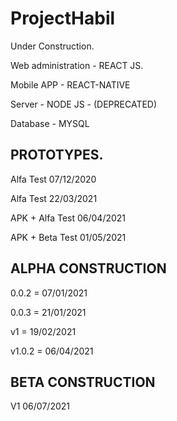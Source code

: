 # ProjectHabil
Under Construction.

<p>Web administration - REACT JS.</p>
<p>Mobile APP - REACT-NATIVE</p>
<p>Server - NODE JS - (DEPRECATED)</p>
<p>Database - MYSQL</p>


## PROTOTYPES.
<p>Alfa Test 07/12/2020</p>
<p>Alfa Test 22/03/2021</p>
<p>APK + Alfa Test 06/04/2021</p>
<p>APK + Beta Test 01/05/2021</P>

## ALPHA CONSTRUCTION
<p>0.0.2 = 07/01/2021</p>
<p>0.0.3 = 21/01/2021</p>
<p>v1 = 19/02/2021</p>
<p>v1.0.2 = 06/04/2021</p>

## BETA CONSTRUCTION
<p>V1 06/07/2021</p>

